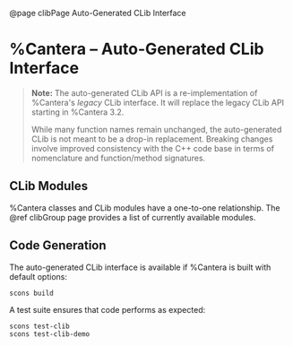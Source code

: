 @page clibPage Auto-Generated CLib Interface

# %Cantera – Auto-Generated CLib Interface

> **Note:** The auto-generated CLib API is a re-implementation of %Cantera's
> _legacy_ CLib interface. It will replace the legacy CLib API starting in %Cantera 3.2.
>
> While many function names remain unchanged, the auto-generated CLib is not meant to
> be a drop-in replacement. Breaking changes involve improved consistency with the C++
> code base in terms of nomenclature and function/method signatures.

## CLib Modules

%Cantera classes and CLib modules have a one-to-one relationship. The @ref clibGroup
page provides a list of currently available modules.

## Code Generation

The auto-generated CLib interface is available if %Cantera is built with default
options:

```
scons build
```

A test suite ensures that code performs as expected:

```
scons test-clib
scons test-clib-demo
```
